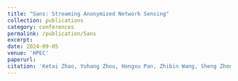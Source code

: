 ```yaml
---
title: "Sans: Streaming Anonymized Network Sensing"
collection: publications
category: conferences
permalink: /publication/Sans
excerpt: 
date: 2024-09-05
venue: 'HPEC'
paperurl:
citation: 'Ketai Zhao, Yuhang Zhou, Hongxu Pan, Zhibin Wang, Sheng Zhong and Chen Tian. Sans: Streaming Anonymized Network Sensing. HPEC, 2024.'
---
```

